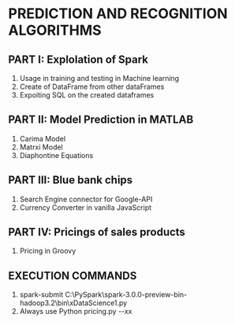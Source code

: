 # PREDICTION AND RECOGNITION ALGORITHMS

## PART I: Explolation of Spark
1. Usage in training and testing in Machine learning
2. Create of DataFrame from other dataFrames
3. Expoiting SQL on the created dataframes

## PART II: Model Prediction in MATLAB 
 1. Carima Model
 2. Matrxi Model
 3. Diaphontine Equations

## PART III: Blue bank chips
 1. Search Engine connector for Google-API
 2. Currency Converter in vanilla JavaScript 

## PART IV: Pricings of sales products
 1. Pricing in Groovy

## EXECUTION COMMANDS
 1. spark-submit C:\PySpark\spark-3.0.0-preview-bin-hadoop3.2\bin\xDataScience1.py
 2. Always use Python pricing.py --xx
